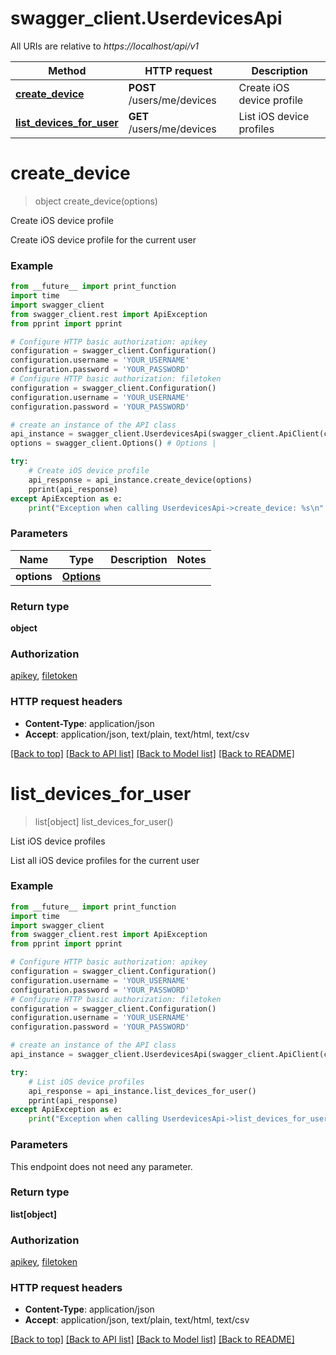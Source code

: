 # swagger_client.UserdevicesApi

All URIs are relative to *https://localhost/api/v1*

Method | HTTP request | Description
------------- | ------------- | -------------
[**create_device**](UserdevicesApi.md#create_device) | **POST** /users/me/devices | Create iOS device profile
[**list_devices_for_user**](UserdevicesApi.md#list_devices_for_user) | **GET** /users/me/devices | List iOS device profiles


# **create_device**
> object create_device(options)

Create iOS device profile

Create iOS device profile for the current user

### Example
```python
from __future__ import print_function
import time
import swagger_client
from swagger_client.rest import ApiException
from pprint import pprint

# Configure HTTP basic authorization: apikey
configuration = swagger_client.Configuration()
configuration.username = 'YOUR_USERNAME'
configuration.password = 'YOUR_PASSWORD'
# Configure HTTP basic authorization: filetoken
configuration = swagger_client.Configuration()
configuration.username = 'YOUR_USERNAME'
configuration.password = 'YOUR_PASSWORD'

# create an instance of the API class
api_instance = swagger_client.UserdevicesApi(swagger_client.ApiClient(configuration))
options = swagger_client.Options() # Options | 

try:
    # Create iOS device profile
    api_response = api_instance.create_device(options)
    pprint(api_response)
except ApiException as e:
    print("Exception when calling UserdevicesApi->create_device: %s\n" % e)
```

### Parameters

Name | Type | Description  | Notes
------------- | ------------- | ------------- | -------------
 **options** | [**Options**](.md)|  | 

### Return type

**object**

### Authorization

[apikey](../README.md#apikey), [filetoken](../README.md#filetoken)

### HTTP request headers

 - **Content-Type**: application/json
 - **Accept**: application/json, text/plain, text/html, text/csv

[[Back to top]](#) [[Back to API list]](../README.md#documentation-for-api-endpoints) [[Back to Model list]](../README.md#documentation-for-models) [[Back to README]](../README.md)

# **list_devices_for_user**
> list[object] list_devices_for_user()

List iOS device profiles

List all iOS device profiles for the current user

### Example
```python
from __future__ import print_function
import time
import swagger_client
from swagger_client.rest import ApiException
from pprint import pprint

# Configure HTTP basic authorization: apikey
configuration = swagger_client.Configuration()
configuration.username = 'YOUR_USERNAME'
configuration.password = 'YOUR_PASSWORD'
# Configure HTTP basic authorization: filetoken
configuration = swagger_client.Configuration()
configuration.username = 'YOUR_USERNAME'
configuration.password = 'YOUR_PASSWORD'

# create an instance of the API class
api_instance = swagger_client.UserdevicesApi(swagger_client.ApiClient(configuration))

try:
    # List iOS device profiles
    api_response = api_instance.list_devices_for_user()
    pprint(api_response)
except ApiException as e:
    print("Exception when calling UserdevicesApi->list_devices_for_user: %s\n" % e)
```

### Parameters
This endpoint does not need any parameter.

### Return type

**list[object]**

### Authorization

[apikey](../README.md#apikey), [filetoken](../README.md#filetoken)

### HTTP request headers

 - **Content-Type**: application/json
 - **Accept**: application/json, text/plain, text/html, text/csv

[[Back to top]](#) [[Back to API list]](../README.md#documentation-for-api-endpoints) [[Back to Model list]](../README.md#documentation-for-models) [[Back to README]](../README.md)

